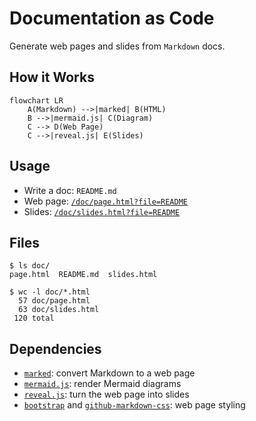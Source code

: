 # Documentation as Code

Generate web pages and slides from `Markdown` docs.


## How it Works

```mermaid
flowchart LR
    A(Markdown) -->|marked| B(HTML)
    B -->|mermaid.js| C(Diagram)
    C --> D(Web Page)
    C -->|reveal.js| E(Slides)
```


## Usage

- Write a doc: `README.md`
- Web page: [`/doc/page.html?file=README`](/doc/page.html?file=README)
- Slides: [`/doc/slides.html?file=README`](/doc/slides.html?file=README)


## Files

```console
$ ls doc/
page.html  README.md  slides.html

$ wc -l doc/*.html
  57 doc/page.html
  63 doc/slides.html
 120 total
```


## Dependencies

- [`marked`](https://marked.js.org/): convert Markdown to a web page
- [`mermaid.js`](https://mermaid.js.org/): render Mermaid diagrams
- [`reveal.js`](https://revealjs.com/): turn the web page into slides
- [`bootstrap`](https://getbootstrap.com/) and [`github-markdown-css`](https://github.com/sindresorhus/github-markdown-css): web page styling
